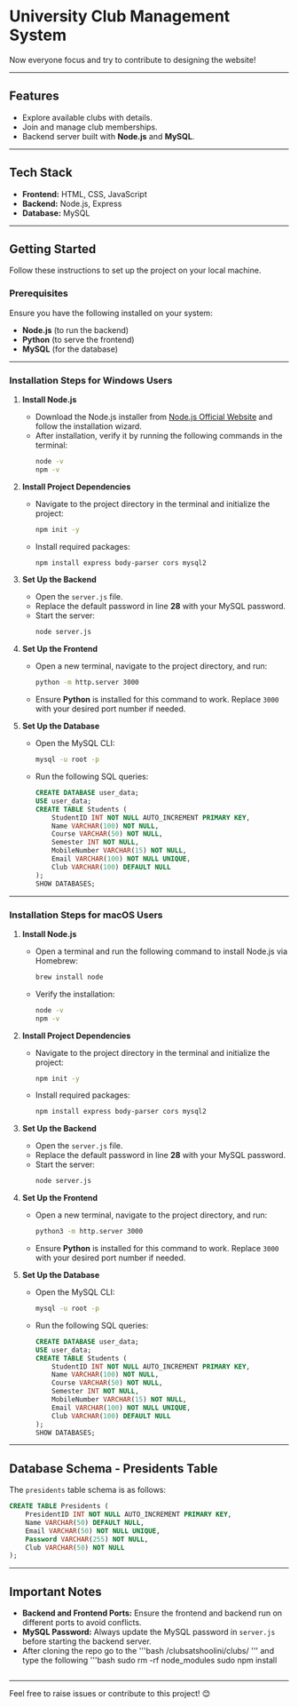 
# University Club Management System  

Now everyone focus and try to contribute to designing the website!

---

## Features  
- Explore available clubs with details.  
- Join and manage club memberships.  
- Backend server built with **Node.js** and **MySQL**.  

---

## Tech Stack  
- **Frontend:** HTML, CSS, JavaScript  
- **Backend:** Node.js, Express  
- **Database:** MySQL  

---

## Getting Started  

Follow these instructions to set up the project on your local machine.  

### Prerequisites  
Ensure you have the following installed on your system:  
- **Node.js** (to run the backend)  
- **Python** (to serve the frontend)  
- **MySQL** (for the database)  

---

### Installation Steps for **Windows Users**  

1. **Install Node.js**  
   - Download the Node.js installer from [Node.js Official Website](https://nodejs.org/) and follow the installation wizard.  
   - After installation, verify it by running the following commands in the terminal:  
     ```bash
     node -v
     npm -v
     ```  

2. **Install Project Dependencies**  
   - Navigate to the project directory in the terminal and initialize the project:  
     ```bash
     npm init -y
     ```  
   - Install required packages:  
     ```bash
     npm install express body-parser cors mysql2
     ```  

3. **Set Up the Backend**  
   - Open the `server.js` file.  
   - Replace the default password in line **28** with your MySQL password.  
   - Start the server:  
     ```bash
     node server.js
     ```  

4. **Set Up the Frontend**  
   - Open a new terminal, navigate to the project directory, and run:  
     ```bash
     python -m http.server 3000
     ```  
   - Ensure **Python** is installed for this command to work. Replace `3000` with your desired port number if needed.  

5. **Set Up the Database**  
   - Open the MySQL CLI:  
     ```bash
     mysql -u root -p
     ```  
   - Run the following SQL queries:  
     ```sql
     CREATE DATABASE user_data;
     USE user_data;
     CREATE TABLE Students (
         StudentID INT NOT NULL AUTO_INCREMENT PRIMARY KEY,
         Name VARCHAR(100) NOT NULL,
         Course VARCHAR(50) NOT NULL,
         Semester INT NOT NULL,
         MobileNumber VARCHAR(15) NOT NULL,
         Email VARCHAR(100) NOT NULL UNIQUE,
         Club VARCHAR(100) DEFAULT NULL
     );
     SHOW DATABASES;
     ```  

---

### Installation Steps for **macOS Users**  

1. **Install Node.js**  
   - Open a terminal and run the following command to install Node.js via Homebrew:  
     ```bash
     brew install node
     ```  
   - Verify the installation:  
     ```bash
     node -v
     npm -v
     ```  

2. **Install Project Dependencies**  
   - Navigate to the project directory in the terminal and initialize the project:  
     ```bash
     npm init -y
     ```  
   - Install required packages:  
     ```bash
     npm install express body-parser cors mysql2
     ```  

3. **Set Up the Backend**  
   - Open the `server.js` file.  
   - Replace the default password in line **28** with your MySQL password.  
   - Start the server:  
     ```bash
     node server.js
     ```  

4. **Set Up the Frontend**  
   - Open a new terminal, navigate to the project directory, and run:  
     ```bash
     python3 -m http.server 3000
     ```  
   - Ensure **Python** is installed for this command to work. Replace `3000` with your desired port number if needed.  

5. **Set Up the Database**  
   - Open the MySQL CLI:  
     ```bash
     mysql -u root -p
     ```  
   - Run the following SQL queries:  
     ```sql
     CREATE DATABASE user_data;
     USE user_data;
     CREATE TABLE Students (
         StudentID INT NOT NULL AUTO_INCREMENT PRIMARY KEY,
         Name VARCHAR(100) NOT NULL,
         Course VARCHAR(50) NOT NULL,
         Semester INT NOT NULL,
         MobileNumber VARCHAR(15) NOT NULL,
         Email VARCHAR(100) NOT NULL UNIQUE,
         Club VARCHAR(100) DEFAULT NULL
     );
     SHOW DATABASES;
     ```  

---

## Database Schema - Presidents Table  

The `presidents` table schema is as follows:

```sql
CREATE TABLE Presidents (
    PresidentID INT NOT NULL AUTO_INCREMENT PRIMARY KEY,
    Name VARCHAR(50) DEFAULT NULL,
    Email VARCHAR(50) NOT NULL UNIQUE,
    Password VARCHAR(255) NOT NULL,
    Club VARCHAR(50) NOT NULL
);
```

---

## Important Notes  
- **Backend and Frontend Ports:** Ensure the frontend and backend run on different ports to avoid conflicts.  
- **MySQL Password:** Always update the MySQL password in `server.js` before starting the backend server.
- After cloning the repo go to the
  '''bash
  /clubsatshoolini/clubs/
  '''
  and type the following 
'''bash
sudo rm -rf node_modules
sudo npm install
  ```

---

Feel free to raise issues or contribute to this project! 😊
